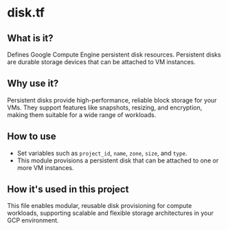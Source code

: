 # disk.tf

## What is it?
Defines Google Compute Engine persistent disk resources. Persistent disks are durable storage devices that can be attached to VM instances.

## Why use it?
Persistent disks provide high-performance, reliable block storage for your VMs. They support features like snapshots, resizing, and encryption, making them suitable for a wide range of workloads.

## How to use
- Set variables such as `project_id`, `name`, `zone`, `size`, and `type`.
- This module provisions a persistent disk that can be attached to one or more VM instances.

## How it's used in this project
This file enables modular, reusable disk provisioning for compute workloads, supporting scalable and flexible storage architectures in your GCP environment.
